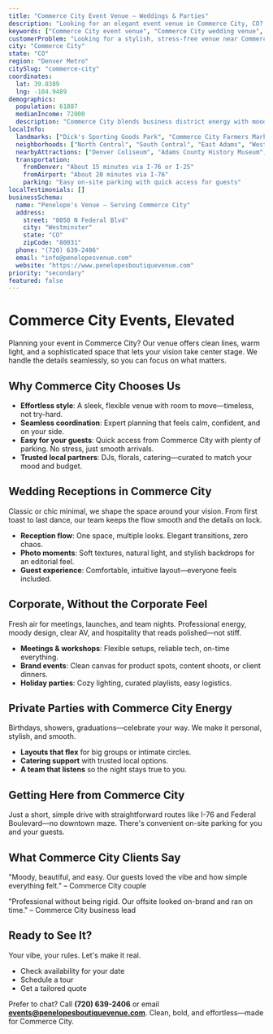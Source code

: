 ```yaml
---
title: "Commerce City Event Venue – Weddings & Parties"
description: "Looking for an elegant event venue in Commerce City, CO? Experience chic, moody spaces with seamless coordination and easy guest access at our boutique venue."
keywords: ["Commerce City event venue", "Commerce City wedding venue", "party venues Commerce City CO", "corporate events Commerce City", "Commerce City events"]
customerProblem: "Looking for a stylish, stress-free venue near Commerce City with clean design and expert coordination?"
city: "Commerce City"
state: "CO"
region: "Denver Metro"
citySlug: "commerce-city"
coordinates:
  lat: 39.8389
  lng: -104.9489
demographics:
  population: 61887
  medianIncome: 72000
  description: "Commerce City blends business district energy with moody sophistication—perfect for weddings, parties, and polished corporate moments."
localInfo:
  landmarks: ["Dick's Sporting Goods Park", "Commerce City Farmers Market", "Adams County Fairgrounds", "Rocky Mountain Arsenal"]
  neighborhoods: ["North Central", "South Central", "East Adams", "West Adams"]
  nearbyAttractions: ["Denver Coliseum", "Adams County History Museum", "Local breweries", "Sports venues"]
  transportation:
    fromDenver: "About 15 minutes via I-76 or I-25"
    fromAirport: "About 20 minutes via I-76"
    parking: "Easy on-site parking with quick access for guests"
localTestimonials: []
businessSchema:
  name: "Penelope's Venue – Serving Commerce City"
  address:
    street: "8050 N Federal Blvd"
    city: "Westminster"
    state: "CO"
    zipCode: "80031"
  phone: "(720) 639-2406"
  email: "info@penelopesvenue.com"
  website: "https://www.penelopesboutiquevenue.com"
priority: "secondary"
featured: false
---
```


# Commerce City Events, Elevated

Planning your event in Commerce City? Our venue offers clean lines, warm light, and a sophisticated space that lets your vision take center stage. We handle the details seamlessly, so you can focus on what matters.

## Why Commerce City Chooses Us

- **Effortless style**: A sleek, flexible venue with room to move—timeless, not try-hard.
- **Seamless coordination**: Expert planning that feels calm, confident, and on your side.
- **Easy for your guests**: Quick access from Commerce City with plenty of parking. No stress, just smooth arrivals.
- **Trusted local partners**: DJs, florals, catering—curated to match your mood and budget.

## Wedding Receptions in Commerce City

Classic or chic minimal, we shape the space around your vision. From first toast to last dance, our team keeps the flow smooth and the details on lock.

- **Reception flow**: One space, multiple looks. Elegant transitions, zero chaos.
- **Photo moments**: Soft textures, natural light, and stylish backdrops for an editorial feel.
- **Guest experience**: Comfortable, intuitive layout—everyone feels included.

## Corporate, Without the Corporate Feel

Fresh air for meetings, launches, and team nights. Professional energy, moody design, clear AV, and hospitality that reads polished—not stiff.

- **Meetings & workshops**: Flexible setups, reliable tech, on-time everything.
- **Brand events**: Clean canvas for product spots, content shoots, or client dinners.
- **Holiday parties**: Cozy lighting, curated playlists, easy logistics.

## Private Parties with Commerce City Energy

Birthdays, showers, graduations—celebrate your way. We make it personal, stylish, and smooth.

- **Layouts that flex** for big groups or intimate circles.
- **Catering support** with trusted local options.
- **A team that listens** so the night stays true to you.

## Getting Here from Commerce City

Just a short, simple drive with straightforward routes like I-76 and Federal Boulevard—no downtown maze. There's convenient on-site parking for you and your guests.

## What Commerce City Clients Say

"Moody, beautiful, and easy. Our guests loved the vibe and how simple everything felt." – Commerce City couple

"Professional without being rigid. Our offsite looked on-brand and ran on time." – Commerce City business lead

## Ready to See It?

Your vibe, your rules. Let's make it real.

- Check availability for your date
- Schedule a tour
- Get a tailored quote

Prefer to chat? Call **(720) 639-2406** or email **events@penelopesboutiquevenue.com**. Clean, bold, and effortless—made for Commerce City.
